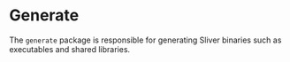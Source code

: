 Generate
=========

The `generate` package is responsible for generating Sliver binaries such as executables and shared libraries.

